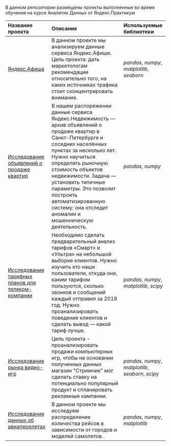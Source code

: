 В данном репозитории размещены проекты выполненные во время обучения на курсе Аналитик Данных от Яндекс.Практикум


| Название проекта | Описание | Используемые библиотеки | 
| :---------------------- | :---------------------- | :---------------------- |
| [Яндекс.Афиша](Yandex_Afisha_project) | В данном проекте мы анализируем данные сервиса Яндекс.Афиши. Цель проекта: дать маркетологам рекомендации относительно того, на каких источниках трафика стоит сконцентрировать внимание. | *pandas*, *numpy*, *matplotlib*, *seaborn* |
| [Исследование объявлений о продаже квартир](SPB_estate) | В нашем распоряжении данные сервиса Яндекс.Недвижимость — архив объявлений о продаже квартир в Санкт-Петербурге и соседних населённых пунктах за несколько лет. Нужно научиться определять рыночную стоимость объектов недвижимости. Задача — установить типичные параметры. Это позволит построить автоматизированную систему: она отследит аномалии и мошенническую деятельность. | *pandas*, *numpy*|
| [Исследование тарифных планов для телеком-компании](Calling_plans_analysis) | Необходимо сделать предварительный анализ тарифов «Смарт» и «Ультра» на небольшой выборке клиентов. Нужно изучить кто наши пользователи, откуда они, каким тарифом пользуются, сколько звонков и сообщений каждый отправил за 2018 год. Нужно проанализировать поведение клиентов и сделать вывод — какой тариф лучше. | *pandas*, *numpy*, *matplotlib*, *scipy* |
| [Исследование рынка видео-игр](video_games_project) | Цель проекта - проанализировать продажи компьютерных игр, чтобы на основании полученных данных магазин "Стримчик" мог сделать ставку на потенциально популярный продукт и спланировать рекламные кампании. | *pandas*, *numpy*, *matplotlib*, *seaborn*, *scipy* |
| [Исследование данных об авиаперелетах](Flights_project) | В данном проекте мы исследуем распределение количества рейсов в зависимости от городов и моделей самолетов. | *pandas*, *numpy*, *matplotlib* |
